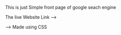 This is just Simple front page of google seach engine

The live Website Link --> 

--> Made using CSS
